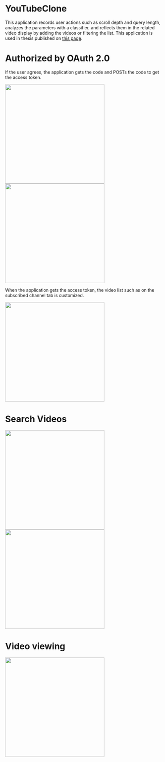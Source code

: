 # YouTubeClone

This application records user actions such as scroll depth and query length, analyzes the parameters with a classifier, and reflects them in the related video display by adding the videos or filtering the list. This application is used in thesis published on [this page](https://hosobe.cis.k.hosei.ac.jp/lab/wp-content/uploads/2021/04/t_ide-bthesis-abstract.pdf).

# Authorized by OAuth 2.0

If the user agrees, the application gets the code and POSTs the code to get the access token.

<img src="https://user-images.githubusercontent.com/61633483/118401297-22373c80-b6a0-11eb-9f7f-67bf04501861.png" width="320px"> <img src="https://user-images.githubusercontent.com/61633483/118417527-6271db80-b6ef-11eb-9dc8-8cd6c35c1f73.png" width="320px">

When the application gets the access token, the video list such as on the subscribed channel tab is customized.

<img src="https://user-images.githubusercontent.com/61633483/118418053-cb5a5300-b6f1-11eb-8583-edddb68f6bcd.png" width="320px">

# Search Videos

<img src="https://user-images.githubusercontent.com/61633483/118401412-9376ef80-b6a0-11eb-9b10-77b5ff28dac6.png" width="320px"> <img src="https://user-images.githubusercontent.com/61633483/118401394-7b9f6b80-b6a0-11eb-8622-362e6482eb1f.png" width="320px">

# Video viewing

<img src="https://user-images.githubusercontent.com/61633483/118401423-9d005780-b6a0-11eb-9bb0-b433a25a9777.png" width="320px">
